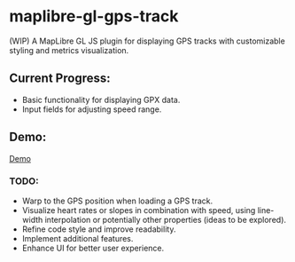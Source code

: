 # maplibre-gl-gps-track

(WIP) A MapLibre GL JS plugin for displaying GPS tracks with customizable styling and metrics visualization.

## Current Progress:
- Basic functionality for displaying GPX data.
- Input fields for adjusting speed range.

## Demo:
[Demo](https://tjmsy.github.io/maplibre-gl-gps-track/)

### TODO:
- Warp to the GPS position when loading a GPS track.
- Visualize heart rates or slopes in combination with speed, using line-width interpolation or potentially other properties  (ideas to be explored).
- Refine code style and improve readability.
- Implement additional features.
- Enhance UI for better user experience.
